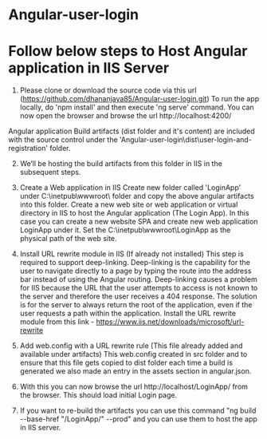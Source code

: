 # Angular-user-login

# Follow below steps to Host Angular application in IIS Server

01. Please clone or download the source code via this url (https://github.com/dhananjaya85/Angular-user-login.git) 
To run the app locally, do 'npm install' and then execute 'ng serve' command. You can now open the browser and browse the url http://localhost:4200/ 

 Angular application Build artifacts (dist folder and it's content) are included with the source control under the 
'Angular-user-login\dist\user-login-and-registration\' folder.

02. We’ll be hosting the build artifacts from this folder in IIS in the subsequent steps.

03. Create a Web application in IIS
Create new folder called 'LoginApp' under C:\inetpub\wwwroot\ folder and copy the above angular artifacts into this folder.
Create a new web site or web application or virtual directory in IIS to host the Angular application (The Login App). 
In this case you can create a new website SPA and create new web application LoginApp under it. Set the C:\inetpub\wwwroot\LoginApp as the physical path of the web site. 

04. Install URL rewrite module in IIS (If already not installed)
This step is required to support deep-linking. Deep-linking is the capability for the user to navigate directly to a page by typing the route into the address bar 
instead of using the Angular routing. Deep-linking causes a problem for IIS because the URL that the user attempts to 
access is not known to the server and therefore the user receives a 404 response. 
The solution is for the server to always return the root of the application, 
even if the user requests a path within the application.
Install the URL rewrite module from this link - https://www.iis.net/downloads/microsoft/url-rewrite

05. Add web.config with a URL rewrite rule (This file already added and available under artifacts)
This web.config created in src folder and to ensure that this file gets copied to dist folder each time a build is generated 
we also made an entry in the assets section in angular.json.

06. With this you can now browse the url http://localhost/LoginApp/ from the browser. This should load initial Login page.

07. If you want to re-build the artifacts you can use this command   "ng build --base-href "/LoginApp/" --prod" and you can use them to host the app in IIS server.
